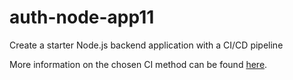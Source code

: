 # auth-node-app11

Create a starter Node.js backend application with a CI/CD pipeline

More information on the chosen CI method can be found [here](https://github.com/intive-RedHat-Devex-demo/auth-node-app11/blob/main/CI.md).
